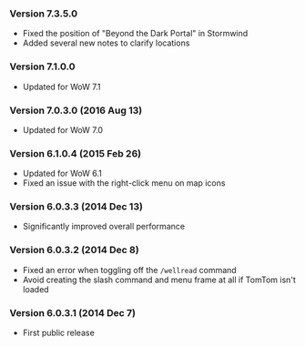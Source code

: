 ### Version 7.3.5.0

* Fixed the position of "Beyond the Dark Portal" in Stormwind
* Added several new notes to clarify locations

### Version 7.1.0.0

* Updated for WoW 7.1

### Version 7.0.3.0 (2016 Aug 13)

* Updated for WoW 7.0

### Version 6.1.0.4 (2015 Feb 26)

* Updated for WoW 6.1
* Fixed an issue with the right-click menu on map icons

### Version 6.0.3.3 (2014 Dec 13)

* Significantly improved overall performance

### Version 6.0.3.2 (2014 Dec 8)

* Fixed an error when toggling off the `/wellread` command
* Avoid creating the slash command and menu frame at all if TomTom isn't loaded

### Version 6.0.3.1 (2014 Dec 7)

* First public release
